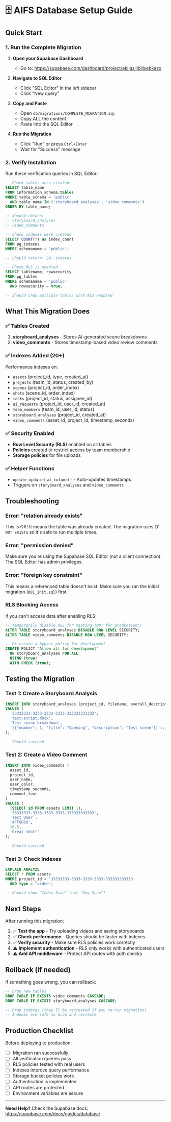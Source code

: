 # 🗄️ AIFS Database Setup Guide

## Quick Start

### 1. Run the Complete Migration

1. **Open your Supabase Dashboard**
   - Go to: https://supabase.com/dashboard/project/ekjjgsiilbljlxebkazx

2. **Navigate to SQL Editor**
   - Click "SQL Editor" in the left sidebar
   - Click "New query"

3. **Copy and Paste**
   - Open `db/migrations/COMPLETE_MIGRATION.sql`
   - Copy ALL the content
   - Paste into the SQL Editor

4. **Run the Migration**
   - Click "Run" or press `Ctrl+Enter`
   - Wait for "Success" message

### 2. Verify Installation

Run these verification queries in SQL Editor:

```sql
-- Check tables were created
SELECT table_name 
FROM information_schema.tables 
WHERE table_schema = 'public' 
  AND table_name IN ('storyboard_analyses', 'video_comments')
ORDER BY table_name;

-- Should return:
-- storyboard_analyses
-- video_comments
```

```sql
-- Check indexes were created
SELECT COUNT(*) as index_count
FROM pg_indexes 
WHERE schemaname = 'public';

-- Should return: 20+ indexes
```

```sql
-- Check RLS is enabled
SELECT tablename, rowsecurity 
FROM pg_tables 
WHERE schemaname = 'public' 
  AND rowsecurity = true;

-- Should show multiple tables with RLS enabled
```

## What This Migration Does

### ✅ Tables Created
1. **storyboard_analyses** - Stores AI-generated scene breakdowns
2. **video_comments** - Stores timestamp-based video review comments

### ✅ Indexes Added (20+)
Performance indexes on:
- `assets` (project_id, type, created_at)
- `projects` (team_id, status, created_by)
- `scenes` (project_id, order_index)
- `shots` (scene_id, order_index)
- `tasks` (project_id, status, assignee_id)
- `ai_requests` (project_id, user_id, created_at)
- `team_members` (team_id, user_id, status)
- `storyboard_analyses` (project_id, created_at)
- `video_comments` (asset_id, project_id, timestamp_seconds)

### ✅ Security Enabled
- **Row Level Security (RLS)** enabled on all tables
- **Policies** created to restrict access by team membership
- **Storage policies** for file uploads

### ✅ Helper Functions
- `update_updated_at_column()` - Auto-updates timestamps
- Triggers on `storyboard_analyses` and `video_comments`

## Troubleshooting

### Error: "relation already exists"
This is OK! It means the table was already created. The migration uses `IF NOT EXISTS` so it's safe to run multiple times.

### Error: "permission denied"
Make sure you're using the Supabase SQL Editor (not a client connection). The SQL Editor has admin privileges.

### Error: "foreign key constraint"
This means a referenced table doesn't exist. Make sure you ran the initial migration (`001_init.sql`) first.

### RLS Blocking Access
If you can't access data after enabling RLS:

```sql
-- Temporarily disable RLS for testing (NOT for production!)
ALTER TABLE storyboard_analyses DISABLE ROW LEVEL SECURITY;
ALTER TABLE video_comments DISABLE ROW LEVEL SECURITY;

-- Or create a bypass policy for development
CREATE POLICY "Allow all for development"
  ON storyboard_analyses FOR ALL
  USING (true)
  WITH CHECK (true);
```

## Testing the Migration

### Test 1: Create a Storyboard Analysis
```sql
INSERT INTO storyboard_analyses (project_id, filename, overall_description, scenes)
VALUES (
  '33333333-3333-3333-3333-333333333333',
  'test-script.docx',
  'Test scene breakdown',
  '[{"number": 1, "title": "Opening", "description": "Test scene"}]'::jsonb
);

-- Should succeed
```

### Test 2: Create a Video Comment
```sql
INSERT INTO video_comments (
  asset_id, 
  project_id, 
  user_name, 
  user_color, 
  timestamp_seconds, 
  comment_text
)
VALUES (
  (SELECT id FROM assets LIMIT 1),
  '33333333-3333-3333-3333-333333333333',
  'Test User',
  '#FF6B6B',
  10.5,
  'Great shot!'
);

-- Should succeed
```

### Test 3: Check Indexes
```sql
EXPLAIN ANALYZE
SELECT * FROM assets 
WHERE project_id = '33333333-3333-3333-3333-333333333333' 
  AND type = 'video';

-- Should show "Index Scan" (not "Seq Scan")
```

## Next Steps

After running this migration:

1. ✅ **Test the app** - Try uploading videos and saving storyboards
2. ✅ **Check performance** - Queries should be faster with indexes
3. ✅ **Verify security** - Make sure RLS policies work correctly
4. ⚠️ **Implement authentication** - RLS only works with authenticated users
5. ⚠️ **Add API middleware** - Protect API routes with auth checks

## Rollback (if needed)

If something goes wrong, you can rollback:

```sql
-- Drop new tables
DROP TABLE IF EXISTS video_comments CASCADE;
DROP TABLE IF EXISTS storyboard_analyses CASCADE;

-- Drop indexes (they'll be recreated if you re-run migration)
-- Indexes are safe to drop and recreate
```

## Production Checklist

Before deploying to production:

- [ ] Migration ran successfully
- [ ] All verification queries pass
- [ ] RLS policies tested with real users
- [ ] Indexes improve query performance
- [ ] Storage bucket policies work
- [ ] Authentication is implemented
- [ ] API routes are protected
- [ ] Environment variables are secure

---

**Need Help?** Check the Supabase docs: https://supabase.com/docs/guides/database
